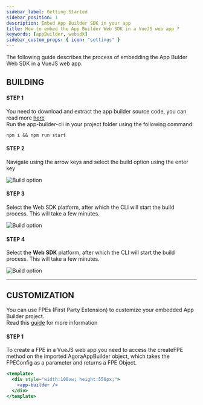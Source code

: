 ```yaml
---
sidebar_label: Getting Started
sidebar_position: 1
description: Embed App Builder SDK in your app
title: How to embed the App Builder Web SDK in a VueJS web app ?
keywords: [appBuilder, websdk]
sidebar_custom_props: { icon: "settings" }
---
```


The following guide describes the process of embedding the App Bulder Web SDK in a VueJS web app.

## BUILDING

#### STEP 1

You need to download and extract the app builder source code, you can read more [here](https://appbuilder.agora.io/docs/Frontend/Web-guide)<br/> Run the app-builder-cli in your project folder using the following command:

```
npm i && npm run start
```

#### STEP 2

Navigate using the arrow keys and select the build option using the enter key

<image alt="Build option" lightImageSrc="guides/step2-websdk.png" darkImageSrc="guides/step2-websdk.png" />

#### STEP 3

Select the Web SDK platform, after which the CLI will start the build process. This will take a few minutes.

<image alt="Build option" lightImageSrc="guides/step3-websdk.png" darkImageSrc="guides/step3-websdk.png" />

#### STEP 4

Select the <strong>Web SDK</strong> platform, after which the CLI will start the build process. This will take a few minutes.

<image alt="Build option" lightImageSrc="guides/step4-websdk.png" darkImageSrc="guides/step4-websdk.png" />
<hr/>

## CUSTOMIZATION

You can use FPEs (First Party Extension) to customize your embedded App Builder project.<br/>
Read this [guide](https://appbuilder.agora.io/docs/Frontend/Web-guide) for more information

#### STEP 1

To create a FPE in a VueJS web app you need to access the createFPE method on the imported AgoraAppBuilder object, which takes the FPEConfig as a parameter and returns a FPE Object.

```jsx
<template>
  <div style="width:100vw; height:550px;">
    <app-builder />
  </div>
</template>
```
